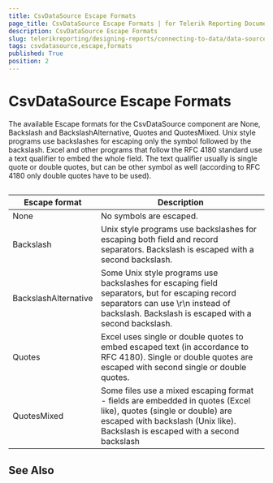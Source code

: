 ```yaml
---
title: CsvDataSource Escape Formats
page_title: CsvDataSource Escape Formats | for Telerik Reporting Documentation
description: CsvDataSource Escape Formats
slug: telerikreporting/designing-reports/connecting-to-data/data-source-components/csvdatasource-component/csvdatasource-escape-formats
tags: csvdatasource,escape,formats
published: True
position: 2
---
```


# CsvDataSource Escape Formats



The available Escape formats for the CsvDataSource component are None, Backslash and BackslashAlternative, Quotes and QuotesMixed.          Unix style programs use backslashes for escaping only the symbol followed by the backslash.          Excel and other programs that follow the RFC 4180 standard use a text qualifier to embed the whole field.          The text qualifier usually is single quote or double quotes, but can be other symbol as well (according to RFC 4180 only double quotes have to be used).        

## 




| Escape format | Description |
| ------ | ------ |
|None|No symbols are escaped.|
|Backslash|Unix style programs use backslashes for escaping both field and record separators. Backslash is escaped with a second backslash.|
|BackslashAlternative|Some Unix style programs use backslashes for escaping field separators, but for escaping record separators can use \r\n instead of backslash.                  Backslash is escaped with a second backslash.|
|Quotes|Excel uses single or double quotes to embed escaped text (in accordance to RFC 4180). Single or double quotes are escaped with second single or double quotes.|
|QuotesMixed|Some files use a mixed escaping format -  fields are embedded in quotes (Excel like), quotes (single or double) are escaped with backslash (Unix like).                  Backslash is escaped with a second backslash|




## See Also

